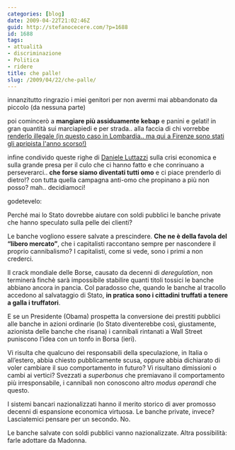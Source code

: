 ```yaml
---
categories: [blog]
date: 2009-04-22T21:02:46Z
guid: http://stefanocecere.com/?p=1688
id: 1688
tags:
- attualità
- discriminazione
- Politica
- ridere
title: che palle!
slug: /2009/04/22/che-palle/
---
```


innanzitutto ringrazio i miei genitori per non avermi mai abbandonato da piccolo (da nessuna parte)

poi comincerò a **mangiare più assiduamente kebap** e panini e gelati! in gran quantità sui marciapiedi e per strada.. alla faccia di chi vorrebbe [renderlo illegale (in questo caso in Lombardia.. ma qui a Firenze sono stati gli apripista l'anno scorso!)](http://www.corriere.it/cronache/09_aprile_22/lombardia_legge_kebab_damico_e8e858b2-2f00-11de-89c1-00144f02aabc.shtml)

infine condivido queste righe di [Daniele Luttazzi](http://news.danieleluttazzi.it/node/378) sulla crisi economica e sulla grande presa per il culo che ci hanno fatto e che conrinuano a perseverarci.. **che forse siamo diventati tutti omo** e ci piace prenderlo di dietro!? con tutta quella campagna anti-omo che propinano a più non posso? mah.. decidiamoci!

godetevelo:

Perché mai lo Stato dovrebbe aiutare con soldi pubblici le banche private che hanno speculato sulla pelle dei clienti?

Le banche vogliono essere salvate a prescindere. **Che ne è della favola del “libero mercato”**, che i capitalisti raccontano sempre per nascondere il proprio cannibalismo? I capitalisti, come si vede, sono i primi a non crederci.

Il crack mondiale delle Borse, causato da decenni di _deregulation_, non terminerà finchè sarà impossibile stabilire quanti titoli tossici le banche abbiano ancora in pancia. Col paradosso che, quando le banche al tracollo accedono al salvataggio di Stato, **in pratica sono i cittadini truffati a tenere a galla i truffatori**.

E se un Presidente (Obama) prospetta la conversione dei prestiti pubblici alle banche in azioni ordinarie (lo Stato diventerebbe così, giustamente, azionista delle banche che risana) i cannibali rintanati a Wall Street puniscono l’idea con un tonfo in Borsa (ieri).

Vi risulta che qualcuno dei responsabili della speculazione, in Italia o all’estero, abbia chiesto pubblicamente scusa, oppure abbia dichiarato di voler cambiare il suo comportamento in futuro? Vi risultano dimissioni o cambi ai vertici? Svezzati a _superbonus_ che premiavano il comportamento più irresponsabile, i cannibali non conoscono altro _modus operandi_ che questo.

I sistemi bancari nazionalizzati hanno il merito storico di aver promosso decenni di espansione economica virtuosa. Le banche private, invece? Lasciatemici pensare per un secondo. No.

Le banche salvate con soldi pubblici vanno nazionalizzate. Altra possibilità: farle adottare da Madonna.